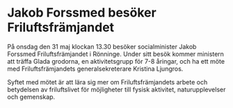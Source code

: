 # Jakob Forssmed besöker Friluftsfrämjandet

På onsdag den 31 maj klockan 13.30 besöker socialminister Jakob Forssmed Friluftsfrämjandet i Rönninge. Under sitt besök kommer ministern att träffa Glada grodorna, en aktivitetsgrupp för 7-8 åringar, och ha ett möte med Friluftsfrämjandets generalsekreterare Kristina Ljungros.

Syftet med mötet är att lära sig mer om Friluftsfrämjandets arbete och betydelsen av friluftslivet för möjligheter till fysisk aktivitet, naturupplevelser och gemenskap.
